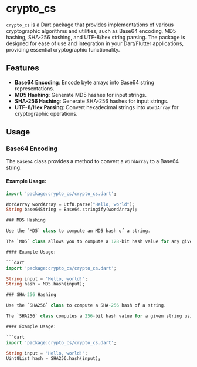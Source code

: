 # crypto_cs

`crypto_cs` is a Dart package that provides implementations of various cryptographic algorithms and utilities, such as Base64 encoding, MD5 hashing, SHA-256 hashing, and UTF-8/hex string parsing. The package is designed for ease of use and integration in your Dart/Flutter applications, providing essential cryptographic functionality.

## Features

- **Base64 Encoding**: Encode byte arrays into Base64 string representations.
- **MD5 Hashing**: Generate MD5 hashes for input strings.
- **SHA-256 Hashing**: Generate SHA-256 hashes for input strings.
- **UTF-8/Hex Parsing**: Convert hexadecimal strings into `WordArray` for cryptographic operations.


## Usage

### Base64 Encoding

The `Base64` class provides a method to convert a `WordArray` to a Base64 string.

#### Example Usage:

```dart
import 'package:crypto_cs/crypto_cs.dart';

WordArray wordArray = Utf8.parse("Hello, world");
String base64String = Base64.stringify(wordArray);

### MD5 Hashing

Use the `MD5` class to compute an MD5 hash of a string.

The `MD5` class allows you to compute a 128-bit hash value for any given string. This hash is typically used to check data integrity or create unique identifiers for data. 

#### Example Usage:

```dart
import 'package:crypto_cs/crypto_cs.dart';

String input = "Hello, world!";
String hash = MD5.hash(input);

### SHA-256 Hashing

Use the `SHA256` class to compute a SHA-256 hash of a string.

The `SHA256` class computes a 256-bit hash value for a given string using the SHA-256 algorithm, which is part of the SHA-2 family of cryptographic hash functions. It is widely used for data integrity verification and digital signatures.

#### Example Usage:

```dart
import 'package:crypto_cs/crypto_cs.dart';

String input = "Hello, world!";
Uint8List hash = SHA256.hash(input);
